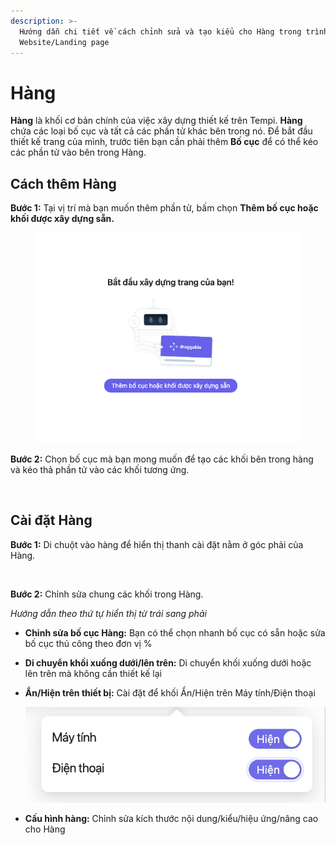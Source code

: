 ```yaml
---
description: >-
  Hướng dẫn chi tiết về cách chỉnh sửa và tạo kiểu cho Hàng trong trình kéo thả
  Website/Landing page
---
```


# Hàng

**Hàng** là khối cơ bản chính của việc xây dựng thiết kế trên Tempi. **Hàng** chứa các loại bố cục và tất cả các phần tử khác bên trong nó. Để bắt đầu thiết kế trang của mình, trước tiên bạn cần phải thêm **Bố cục** để có thể kéo các phần tử vào bên trong Hàng.&#x20;

## Cách thêm Hàng

**Bước 1:** Tại vị trí mà bạn muốn thêm phần tử, bấm chọn **Thêm bố cục hoặc khối được xây dựng sẵn.**

<div align="center">

<figure><img src="../.gitbook/assets/Screen Shot 2023-11-06 at 16.01.18 (2).png" alt="" width="464"><figcaption></figcaption></figure>

</div>

**Bước 2:** Chọn bố cục mà bạn mong muốn để tạo các khối bên trong hàng và kéo thả phần tử vào các khối tương ứng.

<figure><img src="../.gitbook/assets/cột1.png" alt=""><figcaption></figcaption></figure>

## Cài đặt Hàng

**Bước 1:** Di chuột vào hàng để hiển thị thanh cài đặt nằm ở góc phải của Hàng.

<figure><img src="../.gitbook/assets/hàng.png" alt=""><figcaption></figcaption></figure>

**Bước 2:** Chỉnh sửa chung các khối trong Hàng.

_Hướng dẫn theo thứ tự hiển thị từ trái sang phải_

* **Chỉnh sửa bố cục Hàng:** Bạn có thể chọn nhanh bố cục có sẵn hoặc sửa bố cục thủ công theo đơn vị %
* **Di chuyển khối xuống dưới/lên trên:** Di chuyển khối xuống dưới hoặc lên trên mà không cần thiết kế lại
*   **Ẩn/Hiện trên thiết bị:** Cài đặt để khối Ẩn/Hiện trên Máy tính/Điện thoại

    <img src="../.gitbook/assets/image (102).png" alt="" data-size="original">
* **Cấu hình hàng:** Chỉnh sửa kích thước nội dung/kiểu/hiệu ứng/nâng cao cho Hàng

